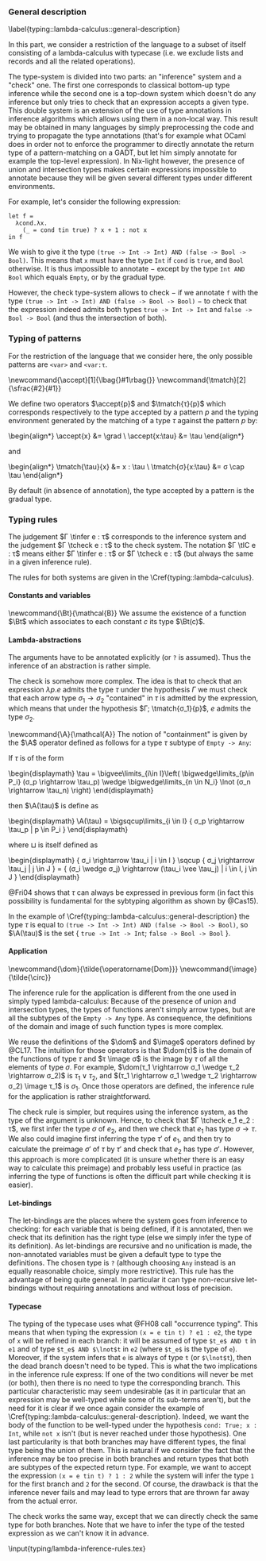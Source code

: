 ### General description
\label{typing::lambda-calculus::general-description}

In this part, we consider a restriction of the language to a subset of itself
consisting of a lambda-calculus with typecase (i.e. we exclude lists and
records and all the related operations).

The type-system is divided into two parts: an "inference" system and a "check"
one.
The first one corresponds to classical bottom-up type inference while the
second one is a top-down system which doesn't do any inference but only tries
to check that an expression accepts a given type.
This double system is an extension of the use of type annotations in inference
algorithms which allows using them in a non-local way. This result may be
obtained in many languages by simply preprocessing the code and trying to
propagate the type annotations (that's for example what OCaml does in order not
to enforce the programmer to directly annotate the return type of a
pattern-matching on a GADT, but let him simply annotate for example the
top-level expression).
In Nix-light however, the presence of union and intersection types makes
certain expressions impossible to annotate because they will be given several
different types under different environments.

For example, let's consider the following expression:

```
let f =
  λcond.λx.
    (_ = cond tin true) ? x + 1 : not x
in f
```

We wish to give it the type `(true -> Int -> Int) AND (false -> Bool -> Bool)`.
This means that `x` must have the type `Int` if `cond` is `true`, and `Bool`
otherwise.
It is thus impossible to annotate − except by the type `Int AND Bool` which
equals `Empty`, or by the gradual type.

However, the check type-system allows to check − if we annotate `f` with the
type `(true -> Int -> Int) AND (false -> Bool -> Bool)` − to check that the
expression indeed admits both types `true -> Int -> Int` and `false -> Bool ->
Bool` (and thus the intersection of both).

### Typing of patterns

For the restriction of the language that we consider here, the only possible
patterns are `<var>` and `<var:τ`.

\newcommand{\accept}[1]{\lbag{}#1\rbag{}}
\newcommand{\tmatch}[2]{\sfrac{#2}{#1}}

We define two operators $\accept{p}$ and $\tmatch{τ}{p}$ which corresponds
respectively to the type accepted by a pattern $p$ and the typing environment
generated by the matching of a type $τ$ against the pattern $p$ by:

\begin{align*}
  \accept{x} &= \grad \\
  \accept{x:\tau} &= \tau
\end{align*}

and

\begin{align*}
  \tmatch{\tau}{x} &= x : \tau \\
  \tmatch{σ}{x:\tau} &= σ \cap \tau
\end{align*}


By default (in absence of annotation), the type accepted by a pattern is the
gradual type.

### Typing rules

The judgement $Γ \tinfer e : τ$ corresponds to the inference system and
the judgement $Γ \tcheck e : τ$ to the check system.
The notation $Γ \tIC e : τ$ means either $Γ \tinfer e : τ$ or
$Γ \tcheck e : τ$ (but always the same in a given inference rule).

The rules for both systems are given in the
\Cref{typing::lambda-calculus}.

#### Constants and variables

\newcommand{\Bt}{\mathcal{B}}
We assume the existence of a function $\Bt$ which associates to each constant
$c$ its type $\Bt(c)$.

#### Lambda-abstractions

The arguments have to be annotated explicitly (or `?` is assumed). Thus the
inference of an abstraction is rather simple.

The check is somehow more complex. The idea is that to check that an expression
$λ p.e$ admits the type $τ$ under the hypothesis $Γ$ we must check
that each arrow type $σ_1 \rightarrow σ_2$ "contained" in $τ$ is
admitted by the expression, which means that under the hypothesis $Γ;
\tmatch{σ_1}{p}$, $e$ admits the type $σ_2$.

\newcommand{\A}{\mathcal{A}}
The notion of "containment" is given by the $\A$ operator defined as follows
for a type $τ$ subtype of `Empty -> Any`:

If $τ$ is of the form

\begin{displaymath}
  \tau = \bigvee\limits_{i\in I}\left(
    \bigwedge\limits_{p\in P_i} (σ_p \rightarrow \tau_p)
    \wedge \bigwedge\limits_{n \in N_i} \lnot (σ_n \rightarrow \tau_n)
  \right)
\end{displaymath}

then $\A(\tau)$ is define as

\begin{displaymath}
  \A(\tau) = \bigsqcup\limits_{i \in I} \{ σ_p \rightarrow \tau_p | p \in P_i \}
\end{displaymath}

where $\sqcup$ is itself defined as

\begin{displaymath}
  \{ σ_i \rightarrow \tau_i \| i \in I \} \sqcup \{ σ_j \rightarrow \tau_j \| j \in J \} =
    \{ (σ_i \wedge σ_j) \rightarrow (\tau_i \vee \tau_j) \| i \in I, j \in J \}
\end{displaymath}

@Fri04 shows that $τ$ can always be expressed in previous form (in fact this
possibility is fundamental for the sybtyping algorithm as shown by @Cas15).

In the example of \Cref{typing::lambda-calculus::general-description}
the type $τ$ is equal to `(true -> Int -> Int) AND (false -> Bool -> Bool)`,
so $\A(\tau)$ is the set $\{$ `true -> Int -> Int`; `false -> Bool -> Bool` $\}$.

#### Application

\newcommand{\dom}{\tilde{\operatorname{Dom}}}
\newcommand{\image}{\tilde{\circ}}

The inference rule for the application is different from the one used in simply
typed lambda-calculus: Because of the presence of union and intersection types,
the types of functions aren't simply arrow types, but are all the subtypes of
the `Empty -> Any` type.
As consequence, the definitions of the domain and image of such function
types is more complex.

We reuse the definitions of the $\dom$ and $\image$ operators defined by @CL17.
The intuition for those operators is that $\dom(τ)$ is the domain of the
functions of type $τ$ and $τ \image σ$ is the image by $τ$ of all the
elements of type $σ$.
For example, $\dom(τ_1 \rightarrow σ_1 \wedge τ_2 \rightarrow σ_2)$ is
$τ_1 \vee τ_2$, and $(τ_1 \rightarrow σ_1 \wedge τ_2 \rightarrow
σ_2) \image τ_1$ is $σ_1$.
Once those operators are defined, the inference rule for the application is
rather straightforward.

The check rule is simpler, but requires using the inference system, as the type
of the argument is unknown.
Hence, to check that $Γ \tcheck e_1 e_2 : τ$, we first infer the type
$σ$ of $e_2$, and then we check that $e_1$ has type $σ \rightarrow
τ$.
We also could imagine first inferring the type $τ'$ of $e_1$, and then
try to calculate the preimage $σ'$ of $τ$ by $τ'$ and check that $e_2$
has type $σ'$. However, this approach is more complicated (it is unsure
whether there is an easy way to calculate this preimage) and probably less
useful in practice (as inferring the type of functions is often the difficult
part while checking it is easier).

#### Let-bindings

The let-bindings are the places where the system goes from inference to
checking: for each variable that is being defined, if it is annotated, then we
check that its definition has the right type (else we simply infer the type of
its definition).
As let-bindings are recursive and no unification is made, the non-annotated
variables must be given a default type to type the definitions. The chosen type
is `?` (although choosing `Any` instead is an equally reasonable choice, simply
more restrictive).
This rule has the advantage of being quite general. In particular it can type
non-recursive let-bindings without requiring annotations and without loss of
precision.

#### Typecase

The typing of the typecase uses what @FH08 call "occurrence typing".
This means that when typing the expression `(x = e tin t) ? e1 : e2`, the type
of `x` will be refined in each branch: it will be assumed of type `$t_e$ AND t`
in `e1` and of type `$t_e$ AND $\lnot$t` in `e2` (where `$t_e$` is the type of
`e`).
Moreover, if the system infers that `e` is always of type `t` (or `$\lnot$t`),
then the dead branch doesn't need to be typed.
This is what the two implications in the inference rule express: If one of the
two conditions will never be met (or both), then there is no need to type the
corresponding branch.
This particular characteristic may seem undesirable (as it in particular that
an expression may be well-typed while some of its sub-terms aren't), but the
need for it is clear if we once again consider the example of
\Cref{typing::lambda-calculus::general-description}.
Indeed, we want the body of the function to be well-typed under the hypothesis
`cond: True; x : Int`, while `not x` isn't (but is never reached under those
hypothesis).
One last particularity is that both branches may have different types, the
final type being the union of them.
This is natural if we consider the fact that the inference may be too precise
in both branches and return types that both are subtypes of the expected return
type.
For example, we want to accept the expression `(x = e tin t) ? 1 : 2` while the
system will infer the type `1` for the first branch and `2` for the second.
Of course, the drawback is that the inference never fails and may lead to type
errors that are thrown far away from the actual error.

The check works the same way, except that we can directly check the same type
for both branches. Note that we have to infer the type of the tested
expression as we can't know it in advance.

\input{typing/lambda-inference-rules.tex}
